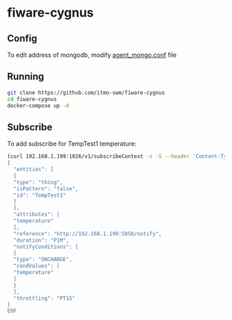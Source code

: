# fiware-cygnus

## <a name="config"/> Config
To edit address of mongodb, modify [agent_mongo.conf](agent_mongo.conf) file

## <a name="running"/> Running

```bash
git clone https://github.com/itmo-swm/fiware-cygnus
cd fiware-cygnus
docker-compose up -d
```
## <a name="subscribe"/> Subscribe

To add subscribe for TempTest1 temperature:

```bash
(curl 192.168.1.199:1026/v1/subscribeContext -s -S --header 'Content-Type: application/json' --header 'Accept: application/json' --header 'Fiware-Service: my_test' --header 'Fiware-ServicePath: /' -d @- | python -mjson.tool) <<EOF
{
  "entities": [
  {
  "type": "thing",
  "isPattern": "false",
  "id": "TempTest1"
  }
  ],
  "attributes": [
  "temperature"
  ],
  "reference": "http://192.168.1.199:5050/notify",
  "duration": "P1M",
  "notifyConditions": [
  {
  "type": "ONCHANGE",
  "condValues": [
  "temperature"
  ]
  }
  ],
  "throttling": "PT1S"
}
EOF
```
